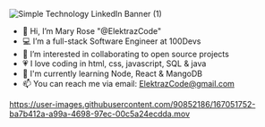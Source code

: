 
![Simple Technology LinkedIn Banner (1)](https://user-images.githubusercontent.com/90852186/167046835-cc992e83-a094-47b4-8850-ad1183c0dbbb.png)



- 👋 Hi, I’m Mary Rose "@ElektrazCode"
- 💻 I’m a full-stack Software Engineer at 100Devs
- 👀 I’m interested in collaborating to open source projects 
- 💗 I love coding in html, css, javascript, SQL & java
- 🌱 I'm currently learning Node, React & MangoDB
- 📫 You can reach me via email: ElektrazCode@gmail.com




https://user-images.githubusercontent.com/90852186/167051752-ba7b412a-a99a-4698-97ec-00c5a24ecdda.mov

